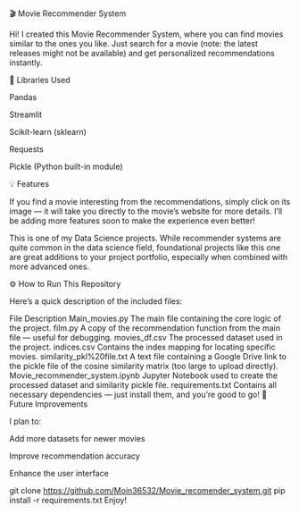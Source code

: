 🎬 Movie Recommender System

Hi! I created this Movie Recommender System, where you can find movies similar to the ones you like.
Just search for a movie (note: the latest releases might not be available) and get personalized recommendations instantly.

🧩 Libraries Used

Pandas

Streamlit

Scikit-learn (sklearn)

Requests

Pickle (Python built-in module)

💡 Features

If you find a movie interesting from the recommendations, simply click on its image — it will take you directly to the movie’s website for more details.
I’ll be adding more features soon to make the experience even better!

This is one of my Data Science projects. While recommender systems are quite common in the data science field, foundational projects like this one are great additions to your project portfolio, especially when combined with more advanced ones.

⚙️ How to Run This Repository

Here’s a quick description of the included files:

File	Description
Main_movies.py	The main file containing the core logic of the project.
film.py	A copy of the recommendation function from the main file — useful for debugging.
movies_df.csv	The processed dataset used in the project.
indices.csv	Contains the index mapping for locating specific movies.
similarity_pkl%20file.txt	A text file containing a Google Drive link to the pickle file of the cosine similarity matrix (too large to upload directly).
Movie_recommender_system.ipynb	Jupyter Notebook used to create the processed dataset and similarity pickle file.
requirements.txt	Contains all necessary dependencies — just install them, and you’re good to go!
🚀 Future Improvements

I plan to:

Add more datasets for newer movies

Improve recommendation accuracy

Enhance the user interface


git clone https://github.com/Moin36532/Movie_recomender_system.git
pip install -r requirements.txt
Enjoy!
